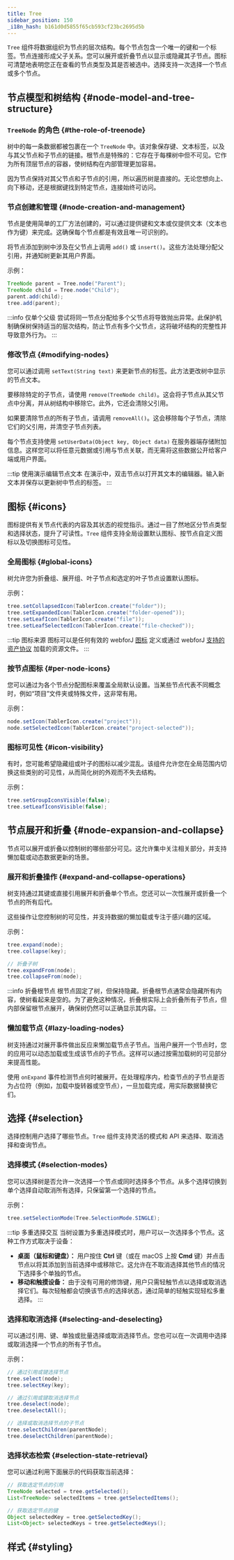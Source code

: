 ```yaml
---
title: Tree
sidebar_position: 150
_i18n_hash: b161d0d5855f65cb593cf23bc2695d5b
---
```

<DocChip chip="shadow" />
<DocChip chip="name" label="dwc-tree" />
<DocChip chip='since' label='25.01' />
<JavadocLink type="foundation" location="com/webforj/component/tree/Tree" top='true'/>

`Tree` 组件将数据组织为节点的层次结构。每个节点包含一个唯一的键和一个标签。节点连接形成父子关系。您可以展开或折叠节点以显示或隐藏其子节点。图标可清楚地表明您正在查看的节点类型及其是否被选中。选择支持一次选择一个节点或多个节点。

## 节点模型和树结构 {#node-model-and-tree-structure}

### `TreeNode` 的角色 {#the-role-of-treenode}

树中的每一条数据都被包裹在一个 `TreeNode` 中。该对象保存键、文本标签，以及与其父节点和子节点的链接。根节点是特殊的：它存在于每棵树中但不可见。它作为所有顶层节点的容器，使树结构在内部管理更加容易。

因为节点保持对其父节点和子节点的引用，所以遍历树是直接的。无论您想向上、向下移动，还是根据键找到特定节点，连接始终可访问。

### 节点创建和管理 {#node-creation-and-management}

节点是使用简单的工厂方法创建的，可以通过提供键和文本或仅提供文本（文本也作为键）来完成。这确保每个节点都是有效且唯一可识别的。

将节点添加到树中涉及在父节点上调用 `add()` 或 `insert()`。这些方法处理分配父引用，并通知树更新其用户界面。

示例：

```java
TreeNode parent = Tree.node("Parent");
TreeNode child = Tree.node("Child");
parent.add(child);
tree.add(parent);
```

:::info 仅单个父级
尝试将同一节点分配给多个父节点将导致抛出异常。此保护机制确保树保持适当的层次结构，防止节点有多个父节点，这将破坏结构的完整性并导致意外行为。
:::

<ComponentDemo 
path='/webforj/tree?'
javaE='https://raw.githubusercontent.com/webforj/webforj-documentation/refs/heads/main/src/main/java/com/webforj/samples/views/tree/TreeView.java'
height='300px'
/>

### 修改节点 {#modifying-nodes}

您可以通过调用 `setText(String text)` 来更新节点的标签。此方法更改树中显示的节点文本。

要移除特定的子节点，请使用 `remove(TreeNode child)`。这会将子节点从其父节点中分离，并从树结构中移除它。此外，它还会清除父引用。

如果要清除节点的所有子节点，请调用 `removeAll()`。这会移除每个子节点，清除它们的父引用，并清空子节点列表。

每个节点支持使用 `setUserData(Object key, Object data)` 在服务器端存储附加信息。这样您可以将任意元数据或引用与节点关联，而无需将这些数据公开给客户端或用户界面。

:::tip 使用演示编辑节点文本
在演示中，双击节点以打开其文本的编辑器。输入新文本并保存以更新树中节点的标签。
:::

<ComponentDemo 
path='/webforj/treemodify?'
javaE='https://raw.githubusercontent.com/webforj/webforj-documentation/refs/heads/main/src/main/java/com/webforj/samples/views/tree/TreeModifyView.java'
height='320px'
/>

## 图标 {#icons}

图标提供有关节点代表的内容及其状态的视觉指示。通过一目了然地区分节点类型和选择状态，提升了可读性。`Tree` 组件支持全局设置默认图标、按节点自定义图标以及切换图标可见性。

### 全局图标 {#global-icons}

树允许您为折叠组、展开组、叶子节点和选定的叶子节点设置默认图标。

示例：

```java
tree.setCollapsedIcon(TablerIcon.create("folder"));
tree.setExpandedIcon(TablerIcon.create("folder-opened"));
tree.setLeafIcon(TablerIcon.create("file"));
tree.setLeafSelectedIcon(TablerIcon.create("file-checked"));
```

:::tip 图标来源
图标可以是任何有效的 webforJ [图标](./icon) 定义或通过 webforJ [支持的资产协议](../managing-resources/assets-protocols) 加载的资源文件。
:::

### 按节点图标 {#per-node-icons}

您可以通过为各个节点分配图标来覆盖全局默认设置。当某些节点代表不同概念时，例如“项目”文件夹或特殊文件，这非常有用。

示例：

```java
node.setIcon(TablerIcon.create("project"));
node.setSelectedIcon(TablerIcon.create("project-selected"));
```

### 图标可见性 {#icon-visibility}

有时，您可能希望隐藏组或叶子的图标以减少混乱。该组件允许您在全局范围内切换这些类别的可见性，从而简化树的外观而不失去结构。

示例：

```java
tree.setGroupIconsVisible(false);
tree.setLeafIconsVisible(false);
```

<ComponentDemo 
path='/webforj/treeicons?'
javaE='https://raw.githubusercontent.com/webforj/webforj-documentation/refs/heads/main/src/main/java/com/webforj/samples/views/tree/TreeIconsView.java'
height='320px'
/>

## 节点展开和折叠 {#node-expansion-and-collapse}

节点可以展开或折叠以控制树的哪些部分可见。这允许集中关注相关部分，并支持懒加载或动态数据更新的场景。

### 展开和折叠操作 {#expand-and-collapse-operations}

树支持通过其键或直接引用展开和折叠单个节点。您还可以一次性展开或折叠一个节点的所有后代。

这些操作让您控制树的可见性，并支持数据的懒加载或专注于感兴趣的区域。

示例：

```java
tree.expand(node);
tree.collapse(key);

// 折叠子树
tree.expandFrom(node);
tree.collapseFrom(node);
```

:::info 折叠根节点
根节点固定了树，但保持隐藏。折叠根节点通常会隐藏所有内容，使树看起来是空的。为了避免这种情况，折叠根实际上会折叠所有子节点，但内部保留根节点展开，确保树仍然可以正确显示其内容。
:::

### 懒加载节点 {#lazy-loading-nodes}

树支持通过对展开事件做出反应来懒加载节点子节点。当用户展开一个节点时，您的应用可以动态加载或生成该节点的子节点。这样可以通过按需加载树的可见部分来提高性能。

使用 `onExpand` 事件检测节点何时被展开。在处理程序内，检查节点的子节点是否为占位符（例如，加载中旋转器或空节点），一旦加载完成，用实际数据替换它们。

<ComponentDemo 
path='/webforj/treelazyload?'
javaE='https://raw.githubusercontent.com/webforj/webforj-documentation/refs/heads/main/src/main/java/com/webforj/samples/views/tree/TreeLazyLoadView.java'
height='250px'
/>

## 选择 {#selection}

选择控制用户选择了哪些节点。`Tree` 组件支持灵活的模式和 API 来选择、取消选择和查询节点。

### 选择模式 {#selection-modes}

您可以选择树是否允许一次选择一个节点或同时选择多个节点。从多个选择切换到单个选择自动取消所有选择，只保留第一个选择的节点。

示例：

```java
tree.setSelectionMode(Tree.SelectionMode.SINGLE);
```

:::tip 多重选择交互
当树设置为多重选择模式时，用户可以一次选择多个节点。这种工作方式取决于设备：

* **桌面（鼠标和键盘）：** 用户按住 **Ctrl** 键（或在 macOS 上按 **Cmd** 键）并点击节点以将其添加到当前选择中或移除它。这允许在不取消选择其他节点的情况下选择多个单独的节点。
* **移动和触摸设备：** 由于没有可用的修饰键，用户只需轻触节点以选择或取消选择它们。每次轻触都会切换该节点的选择状态，通过简单的轻触实现轻松多重选择。
:::

### 选择和取消选择 {#selecting-and-deselecting}

可以通过引用、键、单独或批量选择或取消选择节点。您也可以在一次调用中选择或取消选择一个节点的所有子节点。

示例：

```java
// 通过引用或键选择节点
tree.select(node);
tree.selectKey(key);

// 通过引用或键取消选择节点
tree.deselect(node);
tree.deselectAll();

// 选择或取消选择节点的子节点
tree.selectChildren(parentNode);
tree.deselectChildren(parentNode);
```

### 选择状态检索 {#selection-state-retrieval}

您可以通过利用下面展示的代码获取当前选择：

```java
// 获取选定节点的引用
TreeNode selected = tree.getSelected();
List<TreeNode> selectedItems = tree.getSelectedItems();

// 获取选定节点的键
Object selectedKey = tree.getSelectedKey();
List<Object> selectedKeys = tree.getSelectedKeys();
```

<ComponentDemo 
path='/webforj/treeselection?'
javaE='https://raw.githubusercontent.com/webforj/webforj-documentation/refs/heads/main/src/main/java/com/webforj/samples/views/tree/TreeSelectionView.java'
height='400px'
/>

## 样式 {#styling}

<TableBuilder name="Tree" />
